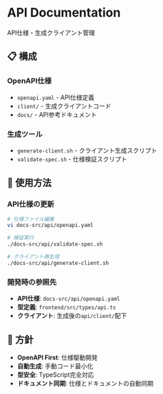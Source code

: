 # API Documentation

API仕様・生成クライアント管理

## 📋 構成

### OpenAPI仕様
- `openapi.yaml` - API仕様定義
- `client/` - 生成クライアントコード
- `docs/` - API参考ドキュメント

### 生成ツール
- `generate-client.sh` - クライアント生成スクリプト
- `validate-spec.sh` - 仕様検証スクリプト

## 🔧 使用方法

### API仕様の更新
```bash
# 仕様ファイル編集
vi docs-src/api/openapi.yaml

# 検証実行
./docs-src/api/validate-spec.sh

# クライアント再生成
./docs-src/api/generate-client.sh
```

### 開発時の参照先
- **API仕様**: `docs-src/api/openapi.yaml`
- **型定義**: `frontend/src/types/api.ts`
- **クライアント**: 生成後の`api/client/`配下

## 🎯 方針

- **OpenAPI First**: 仕様駆動開発
- **自動生成**: 手動コード最小化
- **型安全**: TypeScript完全対応
- **ドキュメント同期**: 仕様とドキュメントの自動同期